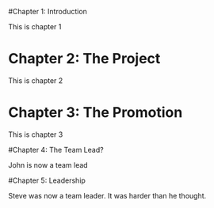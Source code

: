 #Chapter 1: Introduction

This is chapter 1

# Chapter 2: The Project

This is chapter 2

# Chapter 3: The Promotion

This is chapter 3

#Chapter 4: The Team Lead?

John is now a team lead

#Chapter 5: Leadership

Steve was now a team leader. It was harder than he thought.
